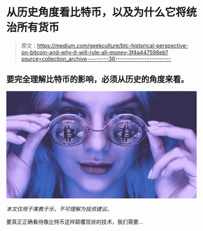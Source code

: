 # 从历史角度看比特币，以及为什么它将统治所有货币

> 原文：<https://medium.com/geekculture/btc-historical-perspective-on-bitcoin-and-why-it-will-rule-all-money-3f4a447598eb?source=collection_archive---------36----------------------->

## 要完全理解比特币的影响，必须从历史的角度来看。

![](img/d90007b8f0f0284067bb450d071eca53.png)

*本文仅用于寓教于乐，不可理解为投资建议。*

要真正正确看待像比特币这样颠覆现状的技术，我们需要…